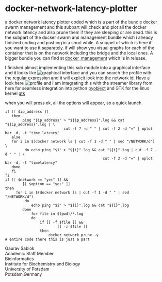 # docker-network-latency-plotter
a docker network latency plotter coded which is a part of the bundle docker swarm management and this subpart will check and plot all the docker network latency and also prune them if they are sleeping or are dead. this is the subpart of the docker swarm and management bundle which i already finished coding and pushing in a short while. A snippet of which is here if you want to use it separately. if will show you visual graphs for each of the container that is on the network including the bridge and the local ones. A bigger bundle you can find at [docker_management](https://github.com/sablokgaurav/docker_swarm_management) which is in release.

I finished almost implementing this sub module into a graphical interface and it looks like ![graphical interface](https://github.com/sablokgaurav/docker_network_latency_plotter/blob/main/docker_networking.png) and you can search the profile with the regular expression and it will explicit look into the network id. Have a look here ![profile](https://github.com/sablokgaurav/docker_network_latency_plotter/blob/main/profile_selection.png) and i am integrating this with the streamer library from here for seamless integration into python [pyobject](https://pygobject.readthedocs.io/en/latest/) and GTK for the linux kernel [gtk](https://python-gtk-3-tutorial.readthedocs.io/en/latest/)

when you will press ok, all the options will appear, so a quick launch. 

```
if [[ $ip_address ]]
   then 
        ping "$ip_address" > "${ip_address}".log && cat "${ip_address}".log | \
                           cut -f 7 -d " " | cut -f 2 -d "=" | uplot bar -d, -t "time latency"
   else 
   for i in $(docker network ls | cut -f 1 -d " " | sed "/NETWORK/d") \
         do echo ping "$i" > "${i}".log && cat "${i}".log | cut -f 7 -d " " | \
                                             cut -f 2 -d "=" | uplot bar -d, -t "timelatency" 
   done
   fi
fi 
if [[ $network == "yes" ]] && 
        [[ $option == "yes" ]]
then 
     for i in $(docker network ls | cut -f 1 -d " " | sed "/NETWORK/d")
         do 
            echo ping "$i" > "${i}".log && cat "${i}".log
        done
            for file in $(pwd)/*.log
            do 
                if [[ -f $file ]] &&
                        [[ -z $file ]]
                then
                    docker network prune -y
# entire code there this is just a part
```
Gaurav Sablok \
Academic Staff Member \
Bioinformatics \
Institute for Biochemistry and Biology \
University of Potsdam \
Potsdam,Germany 
